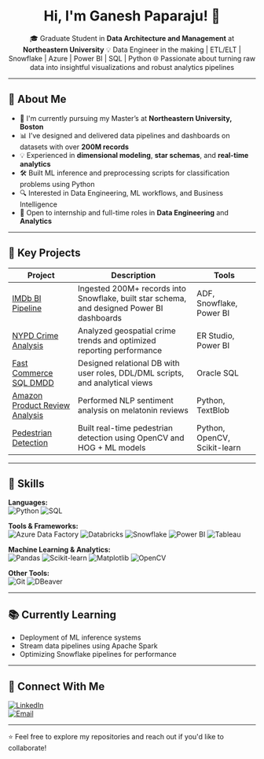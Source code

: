 <h1 align="center">Hi, I'm Ganesh Paparaju! 👋</h1>

<p align="center">
🎓 Graduate Student in <strong>Data Architecture and Management</strong> at <strong>Northeastern University</strong>  
💡 Data Engineer in the making | ETL/ELT | Snowflake | Azure | Power BI | SQL | Python  
🌐 Passionate about turning raw data into insightful visualizations and robust analytics pipelines  
</p>

---

## 🔎 About Me

- 🔭 I'm currently pursuing my Master’s at **Northeastern University, Boston**
- 📊 I’ve designed and delivered data pipelines and dashboards on datasets with over **200M records**
- 💡 Experienced in **dimensional modeling**, **star schemas**, and **real-time analytics**
- 🛠 Built ML inference and preprocessing scripts for classification problems using Python
- 🔍 Interested in Data Engineering, ML workflows, and Business Intelligence
- 🤝 Open to internship and full-time roles in **Data Engineering** and **Analytics**

---

## 🚀 Key Projects

| Project | Description | Tools |
|--------|-------------|-------|
| [IMDb BI Pipeline](https://github.com/GaneshPaparaju/IMDB_GROUP_PROJ.git) | Ingested 200M+ records into Snowflake, built star schema, and designed Power BI dashboards | ADF, Snowflake, Power BI |
| [NYPD Crime Analysis](https://github.com/GaneshPaparaju/DADABI_DEMO.git) | Analyzed geospatial crime trends and optimized reporting performance | ER Studio, Power BI |
| [Fast Commerce SQL DMDD](https://github.com/GaneshPaparaju/fast-commerce-sql-dmdd) | Designed relational DB with user roles, DDL/DML scripts, and analytical views | Oracle SQL |
| [Amazon Product Review Analysis](https://github.com/GaneshPaparaju/Data_Science_Projects) | Performed NLP sentiment analysis on melatonin reviews | Python, TextBlob |
| [Pedestrian Detection](https://github.com/GaneshPaparaju/Data_Science_Projects) | Built real-time pedestrian detection using OpenCV and HOG + ML models | Python, OpenCV, Scikit-learn |

---

## 🧠 Skills

**Languages:**  
![Python](https://img.shields.io/badge/Python-3776AB?style=for-the-badge&logo=python&logoColor=white)
![SQL](https://img.shields.io/badge/SQL-CC2927?style=for-the-badge&logo=sqlite&logoColor=white)  
 
**Tools & Frameworks:**  
![Azure Data Factory](https://img.shields.io/badge/Azure%20Data%20Factory-0078D4?style=for-the-badge&logo=microsoft-azure&logoColor=white)
![Databricks](https://img.shields.io/badge/Databricks-E36209?style=for-the-badge&logo=databricks&logoColor=white)
![Snowflake](https://img.shields.io/badge/Snowflake-29B5E8?style=for-the-badge&logo=snowflake&logoColor=white)
![Power BI](https://img.shields.io/badge/Power%20BI-F2C811?style=for-the-badge&logo=powerbi&logoColor=black)
![Tableau](https://img.shields.io/badge/Tableau-E97627?style=for-the-badge&logo=tableau&logoColor=white)

**Machine Learning & Analytics:**  
![Pandas](https://img.shields.io/badge/Pandas-150458?style=for-the-badge&logo=pandas&logoColor=white)
![Scikit-learn](https://img.shields.io/badge/Scikit--learn-F7931E?style=for-the-badge&logo=scikitlearn&logoColor=white)
![Matplotlib](https://img.shields.io/badge/Matplotlib-11557C?style=for-the-badge&logo=matplotlib&logoColor=white)
![OpenCV](https://img.shields.io/badge/OpenCV-5C3EE8?style=for-the-badge&logo=opencv&logoColor=white)

**Other Tools:**  
![Git](https://img.shields.io/badge/Git-F05032?style=for-the-badge&logo=git&logoColor=white)
![DBeaver](https://img.shields.io/badge/DBeaver-372261?style=for-the-badge)

---

## 📚 Currently Learning
- Deployment of ML inference systems
- Stream data pipelines using Apache Spark
- Optimizing Snowflake pipelines for performance

---

## 🤝 Connect With Me

[![LinkedIn](https://img.shields.io/badge/LinkedIn-0A66C2?style=for-the-badge&logo=linkedin&logoColor=white)](https://www.linkedin.com/in/ganeshpaparaju)  
[![Email](https://img.shields.io/badge/Email-paparaju.s@northeastern.edu-EA4335?style=for-the-badge&logo=gmail&logoColor=white)](mailto:paparaju.s@northeastern.edu)

---

⭐ Feel free to explore my repositories and reach out if you'd like to collaborate!
